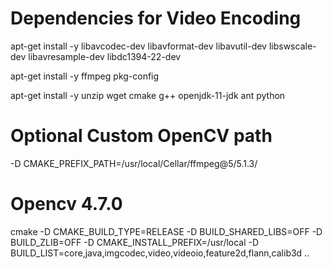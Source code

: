 # Dependencies for Video Encoding
apt-get install -y libavcodec-dev libavformat-dev libavutil-dev libswscale-dev libavresample-dev libdc1394-22-dev

apt-get install -y ffmpeg pkg-config 

apt-get install -y unzip wget cmake g++ openjdk-11-jdk ant python

# Optional Custom OpenCV path
-D CMAKE_PREFIX_PATH=/usr/local/Cellar/ffmpeg@5/5.1.3/

# Opencv 4.7.0
cmake -D CMAKE_BUILD_TYPE=RELEASE -D BUILD_SHARED_LIBS=OFF -D BUILD_ZLIB=OFF -D CMAKE_INSTALL_PREFIX=/usr/local -D BUILD_LIST=core,java,imgcodec,video,videoio,feature2d,flann,calib3d ..
